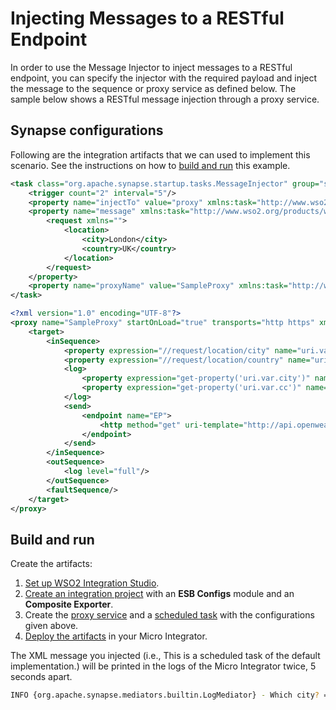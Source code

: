 # Injecting Messages to a RESTful Endpoint
In order to use the Message Injector to inject messages to a RESTful endpoint, you can specify the injector with the required payload and inject the message to the sequence or proxy service as defined below. The sample below shows a RESTful message injection through a proxy service.

## Synapse configurations

Following are the integration artifacts that we can used to implement this scenario. See the instructions on how to [build and run](#build-and-run) this example.

```xml tab='Scheduled Task'
<task class="org.apache.synapse.startup.tasks.MessageInjector" group="synapse.simple.quartz" name="SampleInjectToProxyTask" xmlns="http://ws.apache.org/ns/synapse">
    <trigger count="2" interval="5"/>
    <property name="injectTo" value="proxy" xmlns:task="http://www.wso2.org/products/wso2commons/tasks"/>
    <property name="message" xmlns:task="http://www.wso2.org/products/wso2commons/tasks">
        <request xmlns="">
            <location>
                <city>London</city>
                <country>UK</country>
            </location>
        </request>
    </property>
    <property name="proxyName" value="SampleProxy" xmlns:task="http://www.wso2.org/products/wso2commons/tasks"/>
</task>
```
        
```xml tab='Proxy Service'
<?xml version="1.0" encoding="UTF-8"?>
<proxy name="SampleProxy" startOnLoad="true" transports="http https" xmlns="http://ws.apache.org/ns/synapse">
    <target>
        <inSequence>
            <property expression="//request/location/city" name="uri.var.city" scope="default" type="STRING"/>
            <property expression="//request/location/country" name="uri.var.cc" scope="default" type="STRING"/>
            <log>
                <property expression="get-property('uri.var.city')" name="Which city?"/>
                <property expression="get-property('uri.var.cc')" name="Which country?"/>
            </log>
            <send>
                <endpoint name="EP">
                    <http method="get" uri-template="http://api.openweathermap.org/data/2.5/weather?q={uri.var.city},{uri.var.cc}&amp;APPID=ae2a70399cf2c35940a6538f38fee3d3"/>
                </endpoint>
            </send>
        </inSequence>
        <outSequence>
            <log level="full"/>
        </outSequence>
        <faultSequence/>
    </target>
</proxy>
```

## Build and run

Create the artifacts:

1. [Set up WSO2 Integration Studio]({{base_path}}/develop/installing-wso2-integration-studio).
2. [Create an integration project]({{base_path}}/develop/create-integration-project) with an <b>ESB Configs</b> module and an <b>Composite Exporter</b>.
3. Create the [proxy service]({{base_path}}/develop/creating-artifacts/creating-a-proxy-service) and a [scheduled task]({{base_path}}/develop/creating-artifacts/creating-scheduled-task) with the configurations given above.
4. [Deploy the artifacts]({{base_path}}/develop/deploy-artifacts) in your Micro Integrator.

The XML message you injected (i.e., This is a scheduled task of the default implementation.) will be printed in the logs of the Micro Integrator twice, 5 seconds apart.

```bash
INFO {org.apache.synapse.mediators.builtin.LogMediator} - Which city? = London, Which country? = UK
```
